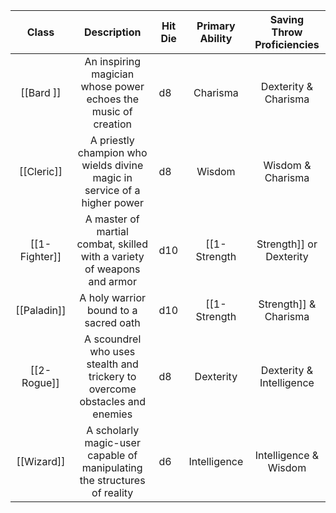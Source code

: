 |  Class  |                                 Description                                 | Hit Die |    Primary Ability    | Saving Throw Proficiencies |
|:-------:|:---------------------------------------------------------------------------:|---------|:---------------------:|:--------------------------:|
| [[Bard ]]   | An inspiring magician whose power echoes the music of creation              | d8      | Charisma              | Dexterity & Charisma       |
| [[Cleric]]  | A priestly champion who wields divine magic in service of a higher power    | d8      | Wisdom                | Wisdom & Charisma          |
| [[1-Fighter]] | A master of martial combat, skilled with a variety of weapons and armor     | d10     | [[1-Strength|Strength]] or Dexterity | [[1-Strength|Strength]] & Constitution    |
| [[Paladin]] | A holy warrior bound to a sacred oath                                       | d10     | [[1-Strength|Strength]] & Charisma   | Wisdom & Charisma          |
| [[2-Rogue]]   | A scoundrel who uses stealth and trickery to overcome obstacles and enemies | d8      | Dexterity             | Dexterity & Intelligence   |
| [[Wizard]]  | A scholarly magic-user capable of manipulating the structures of reality    | d6      | Intelligence          | Intelligence & Wisdom      |